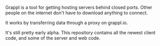 Grappl is a tool for getting hosting servers behind closed ports.
Other people on the internet don't have to download anything to connect.

It works by transferring data through a proxy on grappl.io.

It's still pretty early alpha. This repository contains all the newest client code, and some of the server and web code.
